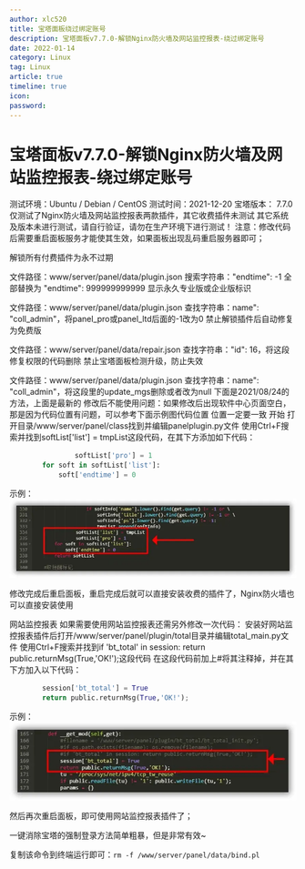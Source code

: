```yaml
---
author: xlc520
title: 宝塔面板绕过绑定账号
description: 宝塔面板v7.7.0-解锁Nginx防火墙及网站监控报表-绕过绑定账号
date: 2022-01-14
category: Linux
tag: Linux
article: true
timeline: true
icon: 
password: 
---
```


# 宝塔面板v7.7.0-解锁Nginx防火墙及网站监控报表-绕过绑定账号

测试环境：Ubuntu / Debian / CentOS
测试时间：2021-12-20
宝塔版本： 7.7.0
仅测试了Nginx防火墙及网站监控报表两款插件，其它收费插件未测试
其它系统及版本未进行测试，请自行验证，请勿在生产环境下进行测试！
注意：修改代码后需要重启面板服务才能使其生效，如果面板出现乱码重启服务器即可；

解锁所有付费插件为永不过期

文件路径：www/server/panel/data/plugin.json
搜索字符串："endtime": -1 全部替换为 "endtime": 999999999999
显示永久专业版或企业版标识

文件路径：www/server/panel/data/plugin.json
查找字符串：name": "coll_admin"，将panel_pro或panel_ltd后面的-1改为0
禁止解锁插件后自动修复为免费版


文件路径：www/server/panel/data/repair.json
查找字符串："id": 16，将这段修复权限的代码删除
禁止宝塔面板检测升级，防止失效


文件路径：www/server/panel/data/plugin.json
查找字符串：name": "coll_admin"，将这段里的update_mgs删除或者改为null
下面是2021/08/24的方法，上面是最新的
修改后不能使用问题：如果修改后出现软件中心页面空白，那是因为代码位置有问题，可以参考下面示例图代码位置 位置一定要一致
开始
打开目录/www/server/panel/class找到并编辑panelplugin.py文件
使用Ctrl+F搜索并找到softList['list'] = tmpList这段代码，在其下方添加如下代码：

```python
                softList['pro'] = 1
        for soft in softList['list']:
            soft['endtime'] = 0
```

示例：
![](/linux/bt_files/2.png)

修改完成后重启面板，重启完成后就可以直接安装收费的插件了，Nginx防火墙也可以直接安装使用



网站监控报表
如果需要使用网站监控报表还需另外修改一次代码：
安装好网站监控报表插件后打开/www/server/panel/plugin/total目录并编辑total_main.py文件
使用Ctrl+F搜索并找到if 'bt_total' in session: return public.returnMsg(True,'OK!');这段代码
在这段代码前加上#将其注释掉，并在其下方加入以下代码：

```python
        session['bt_total'] = True
        return public.returnMsg(True,'OK!');
```

示例：
![](/linux/bt_files/1.png)

然后再次重启面板，即可使用网站监控报表插件了；

一键消除宝塔的强制登录方法简单粗暴，但是非常有效~

复制该命令到终端运行即可：`rm -f /www/server/panel/data/bind.pl`

